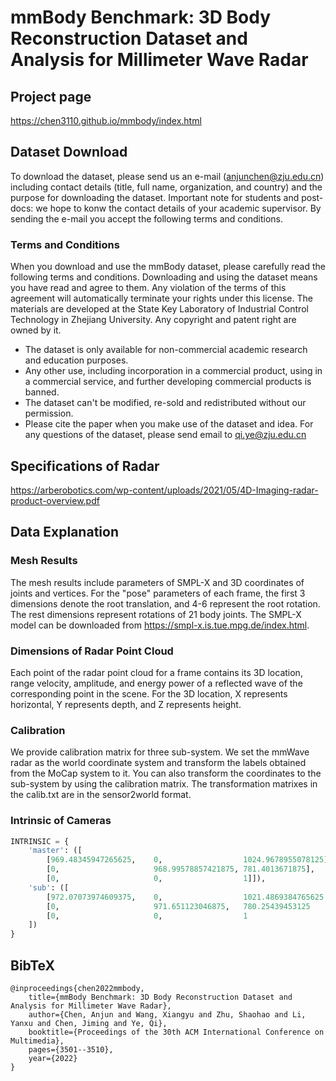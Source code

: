 # mmBody Benchmark: 3D Body Reconstruction Dataset and Analysis for Millimeter Wave Radar

## Project page
https://chen3110.github.io/mmbody/index.html

## Dataset Download
To download the dataset, please send us an e-mail (anjunchen@zju.edu.cn) including contact details (title, full name, organization, and country) and the purpose for downloading the dataset. Important note for students and post-docs: we hope to konw the contact details of your academic supervisor. By sending the e-mail you accept the following terms and conditions.

### Terms and Conditions
When you download and use the mmBody dataset, please carefully read the following terms and conditions. Downloading and using the dataset means you have read and agree to them. Any violation of the terms of this agreement will automatically terminate your rights under this license.
The materials are developed at the State Key Laboratory of Industrial Control Technology in Zhejiang University. Any copyright and patent right are owned by it.
- The dataset is only available for non-commercial academic research and education purposes.
- Any other use, including incorporation in a commercial product, using in a commercial service, and further developing commercial products is banned.
- The dataset can't be modified, re-sold and redistributed without our permission.
- Please cite the paper when you make use of the dataset and idea.
For any questions of the dataset, please send email to qi.ye@zju.edu.cn

## Specifications of Radar
https://arberobotics.com/wp-content/uploads/2021/05/4D-Imaging-radar-product-overview.pdf

## Data Explanation

### Mesh Results

The mesh results include parameters of SMPL-X and 3D coordinates of joints and vertices. For the "pose" parameters of each frame, the first 3 dimensions denote the root translation, and 4-6 represent the root rotation. The rest dimensions represent rotations of 21 body joints. The SMPL-X model can be downloaded from https://smpl-x.is.tue.mpg.de/index.html.

### Dimensions of Radar Point Cloud
Each point of the radar point cloud for a frame contains its 3D location, range velocity, amplitude, and energy power of a reflected wave of the corresponding point in the scene. For the 3D location, X represents horizontal, Y represents depth, and Z represents height.

### Calibration

We provide calibration matrix for three sub-system. We set the mmWave radar as the world coordinate system and transform the labels obtained from the MoCap system to it. You can also transform the coordinates to the sub-system by using the calibration matrix. The transformation matrixes in the calib.txt are in the sensor2world format. 

### Intrinsic of Cameras

```python
INTRINSIC = {
    'master': ([
        [969.48345947265625,    0,                  1024.9678955078125],
        [0,                     968.99578857421875, 781.4013671875],
        [0,                     0,                  1]]),
    'sub': ([
        [972.07073974609375,    0,                  1021.4869384765625  ],
        [0,                     971.651123046875,   780.25439453125     ],
        [0,                     0,                  1                   ]
    ])
}
```

## BibTeX
```
@inproceedings{chen2022mmbody,
    title={mmBody Benchmark: 3D Body Reconstruction Dataset and Analysis for Millimeter Wave Radar},
    author={Chen, Anjun and Wang, Xiangyu and Zhu, Shaohao and Li, Yanxu and Chen, Jiming and Ye, Qi},
    booktitle={Proceedings of the 30th ACM International Conference on Multimedia},
    pages={3501--3510},
    year={2022}
}
```
